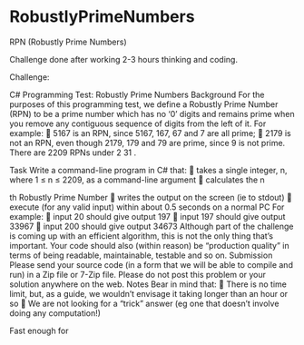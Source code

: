 # RobustlyPrimeNumbers
RPN (Robustly Prime Numbers)

Challenge done after working 2-3 hours thinking and coding.

Challenge:

C# Programming Test: Robustly Prime Numbers Background For the purposes of this programming test, we define a Robustly Prime Number (RPN) to be a prime number which has no ‘0’ digits and remains prime when you remove any contiguous sequence of digits from the left of it. For example:  5167 is an RPN, since 5167, 167, 67 and 7 are all prime;  2179 is not an RPN, even though 2179, 179 and 79 are prime, since 9 is not prime. There are 2209 RPNs under 2 31 .

Task Write a command-line program in C# that:  takes a single integer, n, where 1 ≤ n ≤ 2209, as a command-line argument  calculates the n

th Robustly Prime Number  writes the output on the screen (ie to stdout)  execute (for any valid input) within about 0.5 seconds on a normal PC For example:  input 20 should give output 197  input 197 should give output 33967  input 200 should give output 34673 Although part of the challenge is coming up with an efficient algorithm, this is not the only thing that’s important. Your code should also (within reason) be “production quality” in terms of being readable, maintainable, testable and so on. Submission Please send your source code (in a form that we will be able to compile and run) in a Zip file or 7-Zip file. Please do not post this problem or your solution anywhere on the web. Notes Bear in mind that:  There is no time limit, but, as a guide, we wouldn’t envisage it taking longer than an hour or so  We are not looking for a “trick” answer (eg one that doesn’t involve doing any computation!)

Fast enough for
